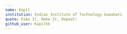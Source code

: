 ```yaml
---
name: Kapil
institution: Indian Institute of Technology Guwahati
quote: Fake It, Make It, Repeat!
github_user: Kapilhk
---
```

